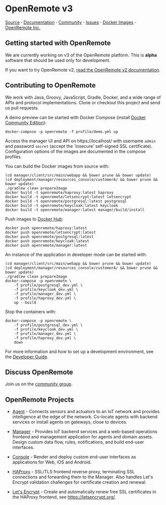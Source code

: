 # OpenRemote v3

[Source](https://github.com/openremote/openremote) **·** [Documentation](https://github.com/openremote/openremote/wiki) **·** [Community](https://groups.google.com/forum/#!forum/openremotecommunity) **·** [Issues](https://github.com/openremote/openremote/issues) **·** [Docker Images](https://hub.docker.com/u/openremote/) **·** [OpenRemote Inc.](http://openremote.com)

## Getting started with OpenRemote

We are currently working on v3 of the OpenRemote platform. This is **alpha** software that should be used only for development.

If you want to try OpenRemote v2, [read the OpenRemote v2 documentation](https://github.com/openremote/Documentation/wiki).

## Contributing to OpenRemote

We work with Java, Groovy, JavaScript, Gradle, Docker, and a wide range of APIs and protocol implementations. Clone or checkout this project and send us pull requests.

A demo preview can be started with Docker Compose (install [Docker Community Edition](https://www.docker.com/)):

```
docker-compose -p openremote -f profile/demo.yml up
```

Access the manager UI and API on https://localhost/ with username `admin` and password `secret` (accept the 'insecure' self-signed SSL certificate). Configuration options of the images are documented in the compose profiles.

You can build the Docker images from source with:

```
(cd manager/client/src/main/webapp && bower prune && bower update)
(cd deployment/manager/resources_console/customerA/ && bower prune && bower update)
./gradlew clean prepareImage
docker build -t openremote/haproxy:latest haproxy
docker build -t openremote/letsencrypt:latest letsencrypt
docker build -t openremote/postgresql:latest postgresql
docker build -t openremote/keycloak:latest keycloak
docker build -t openremote/manager:latest manager/build/install
```

Push images to [Docker Hub](https://hub.docker.com/u/openremote):

```
docker push openremote/haproxy:latest
docker push openremote/letsencrypt:latest
docker push openremote/postgresql:latest
docker push openremote/keycloak:latest
docker push openremote/manager:latest
```

An instance of the application in developer mode can be started with:

```
(cd manager/client/src/main/webapp && bower prune && bower update)
(cd deployment/manager/resources_console/customerA/ && bower prune && bower update)
./gradlew clean prepareImage
docker-compose -p openremote \
    -f profile/postgresql_dev.yml \
    -f profile/keycloak_dev.yml \
    -f profile/manager_dev.yml \
    -f profile/haproxy_dev.yml \
    up --build
```

Stop the containers with:

```
docker-compose -p openremote \
    -f profile/postgresql_dev.yml \
    -f profile/keycloak_dev.yml \
    -f profile/manager_dev.yml \
    -f profile/haproxy_dev.yml \
    down
```

For more information and how to set up a development environment, see the [Developer Guide](https://github.com/openremote/openremote/wiki).

## Discuss OpenRemote

Join us on the [community group](https://groups.google.com/forum/#!forum/openremotecommunity).

## OpenRemote Projects

* [Agent](https://github.com/openremote/openremote/tree/master/agent) - Connects sensors and actuators to an IoT network and provides intelligence at the edge of the network. Co-locate agents with backend services or install agents on gateways, close to devices.

* [Manager](https://github.com/openremote/openremote/tree/master/manager) - Provides IoT backend services and a web-based operations frontend and management application for agents and domain assets. Design custom data flow, rules, notifications, and build end-user interfaces.

* [Console](https://github.com/openremote/openremote/tree/master/console) - Render and deploy custom end-user interfaces as applications for Web, iOS and Android.

* [HAProxy](https://github.com/openremote/openremote/tree/master/haproxy) - SSL/TLS frontend reverse proxy, terminating SSL connections and forwarding them to the Manager. Also handles Let's Encrypt validation challenges for certificate creation and renewal.

* [Let's Encrypt](https://github.com/openremote/openremote/tree/master/letsencrypt) - Create and automatically renew free SSL certificates in the HAProxy frontend, see https://letsencrypt.org/.

